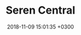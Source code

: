 ---
title:  Seren Central
date:   2018-11-09 15:01:35 +0300
draft:  true
image:  'https://via.placeholder.com/600x338'
tags:   [php]
---